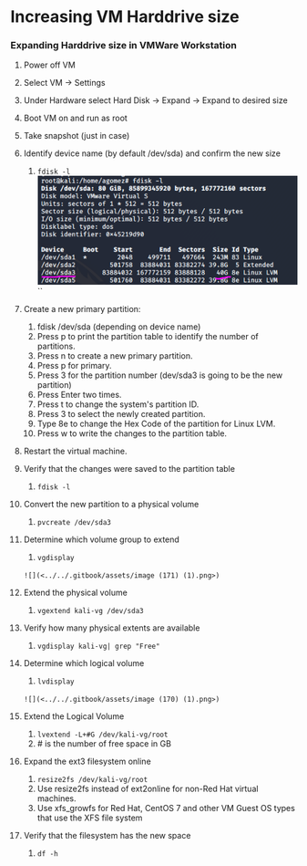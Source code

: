 # Increasing VM Harddrive size

### Expanding Harddrive size in VMWare Workstation

1. Power off VM
2. Select VM -> Settings
3. Under Hardware select Hard Disk -> Expand -> Expand to desired size
4. Boot VM on and run as root
5. Take snapshot (just in case)
6. Identify device name (by default /dev/sda) and confirm the new size
   1. `fdisk -l` ![](<../../.gitbook/assets/image (169) (1).png>)``
7. Create a new primary partition:
   1. fdisk /dev/sda (depending on device name)
   2. Press p to print the partition table to identify the number of partitions.&#x20;
   3. Press n to create a new primary partition.
   4. Press p for primary.
   5. Press 3 for the partition number (dev/sda3 is going to be the new partition)
   6. Press Enter two times.
   7. Press t to change the system's partition ID.
   8. Press 3 to select the newly created partition.
   9. Type 8e to change the Hex Code of the partition for Linux LVM.
   10. Press w to write the changes to the partition table.
8. Restart the virtual machine.
9. Verify that the changes were saved to the partition table
   1. `fdisk -l`
10. Convert the new partition to a physical volume
    1. `pvcreate /dev/sda3`
11. Determine which volume group to extend

    1. `vgdisplay`

    ``![](<../../.gitbook/assets/image (171) (1).png>)``
12. Extend the physical volume
    1. `vgextend kali-vg /dev/sda3`
13. Verify how many physical extents are available
    1. `vgdisplay kali-vg| grep "Free"`
14. Determine which logical volume

    1. `lvdisplay`

    ``![](<../../.gitbook/assets/image (170) (1).png>)``
15. Extend the Logical Volume
    1. `lvextend -L+#G /dev/kali-vg/root`
    2. \# is the number of free space in GB
16. Expand the ext3 filesystem online
    1. `resize2fs /dev/kali-vg/root`
    2. Use resize2fs instead of ext2online for non-Red Hat virtual machines.
    3. Use xfs\_growfs for Red Hat, CentOS 7 and other VM Guest OS types that use the XFS file system
17. Verify that the filesystem has the new space
    1. &#x20;`df -h`&#x20;
